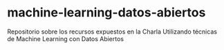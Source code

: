 # machine-learning-datos-abiertos
Repositorio sobre los recursos expuestos en la Charla Utilizando técnicas de Machine Learning con Datos Abiertos
